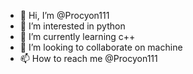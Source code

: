 - 👋 Hi, I’m @Procyon111
- 👀 I’m interested in python
- 🌱 I’m currently learning c++
- 💞️ I’m looking to collaborate on machine
- 📫 How to reach me @Procyon111

<!---
Procyon111/Procyon111 is a ✨ special ✨ repository because its `README.md` (this file) appears on your GitHub profile.
You can click the Preview link to take a look at your changes.
--->

